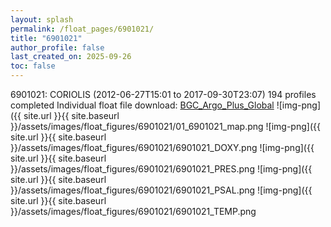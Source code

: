 ```yaml
---
layout: splash
permalink: /float_pages/6901021/
title: "6901021"
author_profile: false
last_created_on: 2025-09-26
toc: false
---
```

 
6901021: CORIOLIS (2012-06-27T15:01 to 2017-09-30T23:07)
194 profiles completed
Individual float file download: [BGC_Argo_Plus_Global](https://ftp.soest.hawaii.edu/bgc_argo_plus/Individual_Floats/outliers_removed/6901021_Sprof_processed.nc)
![img-png]({{ site.url }}{{ site.baseurl }}/assets/images/float_figures/6901021/01_6901021_map.png
![img-png]({{ site.url }}{{ site.baseurl }}/assets/images/float_figures/6901021/6901021_DOXY.png
![img-png]({{ site.url }}{{ site.baseurl }}/assets/images/float_figures/6901021/6901021_PRES.png
![img-png]({{ site.url }}{{ site.baseurl }}/assets/images/float_figures/6901021/6901021_PSAL.png
![img-png]({{ site.url }}{{ site.baseurl }}/assets/images/float_figures/6901021/6901021_TEMP.png
